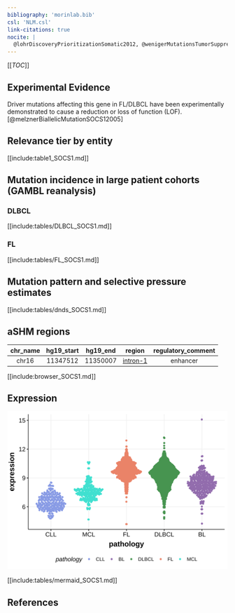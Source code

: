 ```yaml
---
bibliography: 'morinlab.bib'
csl: 'NLM.csl'
link-citations: true
nocite: |
  @lohrDiscoveryPrioritizationSomatic2012, @wenigerMutationsTumorSuppressor2006, @morinFrequentMutationHistonemodifying2011, @morinMutationalStructuralAnalysis2013, @zhangGeneticHeterogeneityDiffuse2013, 
---
```

[[_TOC_]]


## Experimental Evidence

Driver mutations affecting this gene in FL/DLBCL have been experimentally demonstrated to cause a reduction or loss of function (LOF).[@melznerBiallelicMutationSOCS12005]

## Relevance tier by entity

[[include:table1_SOCS1.md]]

## Mutation incidence in large patient cohorts (GAMBL reanalysis)

### DLBCL
[[include:tables/DLBCL_SOCS1.md]]

### FL
[[include:tables/FL_SOCS1.md]]

## Mutation pattern and selective pressure estimates

[[include:tables/dnds_SOCS1.md]]

## aSHM regions

|chr_name|hg19_start|hg19_end|region                                                                                         |regulatory_comment|
|:--------:|:----------:|:--------:|:-----------------------------------------------------------------------------------------------:|:------------------:|
|chr16   |11347512  |11350007|[intron-1](https://genome.ucsc.edu/s/rdmorin/GAMBL%20hg19?position=chr16%3A11347512%2D11350007)|enhancer          |


[[include:browser_SOCS1.md]]

## Expression
![](images/gene_expression/SOCS1_by_pathology.svg)
<!-- ORIGIN: wenigerMutationsTumorSuppressor2006a -->
<!-- PMBL: wenigerMutationsTumorSuppressor2006a -->
<!-- DLBCL: morinFrequentMutationHistonemodifying2011 -->

[[include:tables/mermaid_SOCS1.md]]

## References
